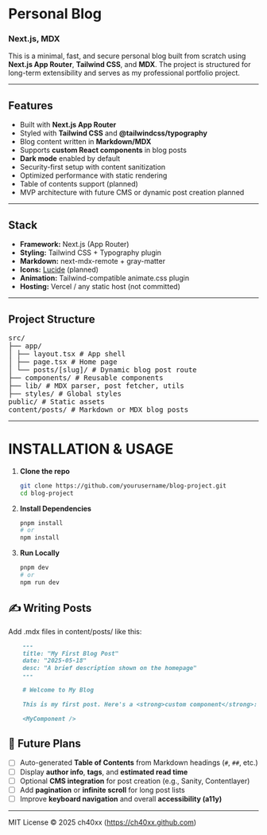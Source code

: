 # Personal Blog

### Next.js, MDX

This is a minimal, fast, and secure personal blog built from scratch using **Next.js App Router**, **Tailwind CSS**, and **MDX**. The project is structured for long-term extensibility and serves as my professional portfolio project.

---

## Features

- Built with **Next.js App Router**
- Styled with **Tailwind CSS** and **@tailwindcss/typography**
- Blog content written in **Markdown/MDX**
- Supports **custom React components** in blog posts
- **Dark mode** enabled by default
- Security-first setup with content sanitization
- Optimized performance with static rendering
- Table of contents support (planned)
- MVP architecture with future CMS or dynamic post creation planned

---

## Stack

- **Framework:** Next.js (App Router)
- **Styling:** Tailwind CSS + Typography plugin
- **Markdown:** next-mdx-remote + gray-matter
- **Icons:** [Lucide](https://lucide.dev/) (planned)
- **Animation:** Tailwind-compatible animate.css plugin
- **Hosting:** Vercel / any static host (not committed)

---

## Project Structure

<pre>
src/
├── app/
│ ├── layout.tsx # App shell
│ ├── page.tsx # Home page
│ └── posts/[slug]/ # Dynamic blog post route
├── components/ # Reusable components
├── lib/ # MDX parser, post fetcher, utils
├── styles/ # Global styles
public/ # Static assets
content/posts/ # Markdown or MDX blog posts
</pre>

---

# INSTALLATION & USAGE

1. **Clone the repo**
   ```bash
   git clone https://github.com/yourusername/blog-project.git
   cd blog-project
   ```
2. **Install Dependencies**
   ```bash
   pnpm install
   # or
   npm install
   ```
3. **Run Locally**
   ```bash
   pnpm dev
   # or
   npm run dev
   ```

## ✍️ Writing Posts

Add .mdx files in content/posts/ like this:

```markdown
    ---
    title: "My First Blog Post"
    date: "2025-05-18"
    desc: "A brief description shown on the homepage"
    ---

    # Welcome to My Blog

    This is my first post. Here's a <strong>custom component</strong>:

    <MyComponent />
```

## 🧠 Future Plans

- [ ] Auto-generated **Table of Contents** from Markdown headings (`#`, `##`, etc.)
- [ ] Display **author info**, **tags**, and **estimated read time**
- [ ] Optional **CMS integration** for post creation (e.g., Sanity, Contentlayer)
- [ ] Add **pagination** or **infinite scroll** for long post lists
- [ ] Improve **keyboard navigation** and overall **accessibility (a11y)**

---

MIT License © 2025 ch40xx (https://ch40xx.github.com)
